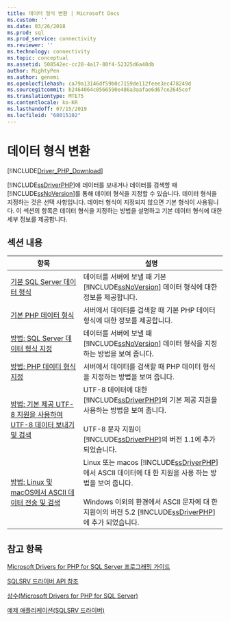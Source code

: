 ```yaml
---
title: 데이터 형식 변환 | Microsoft Docs
ms.custom: ''
ms.date: 03/26/2018
ms.prod: sql
ms.prod_service: connectivity
ms.reviewer: ''
ms.technology: connectivity
ms.topic: conceptual
ms.assetid: 508542ec-cc28-4a17-80f4-52325d6a48db
author: MightyPen
ms.author: genemi
ms.openlocfilehash: ca79a13146df59b0c7159de112feee3ec478249d
ms.sourcegitcommit: b2464064c0566590e486a3aafae6d67ce2645cef
ms.translationtype: MTE75
ms.contentlocale: ko-KR
ms.lasthandoff: 07/15/2019
ms.locfileid: "68015102"
---
```

# <a name="converting-data-types"></a>데이터 형식 변환
[!INCLUDE[Driver_PHP_Download](../../includes/driver_php_download.md)]

[!INCLUDE[ssDriverPHP](../../includes/ssdriverphp_md.md)]에 데이터를 보내거나 데이터를 검색할 때 [!INCLUDE[ssNoVersion](../../includes/ssnoversion-md.md)]를 통해 데이터 형식을 지정할 수 있습니다. 데이터 형식을 지정하는 것은 선택 사항입니다. 데이터 형식이 지정되지 않으면 기본 형식이 사용됩니다. 이 섹션의 항목은 데이터 형식을 지정하는 방법을 설명하고 기본 데이터 형식에 대한 세부 정보를 제공합니다.  
  
## <a name="in-this-section"></a>섹션 내용  
  
|항목|설명|  
|---------|---------------|  
|[기본 SQL Server 데이터 형식](../../connect/php/default-sql-server-data-types.md)|데이터를 서버에 보낼 때 기본 [!INCLUDE[ssNoVersion](../../includes/ssnoversion-md.md)] 데이터 형식에 대한 정보를 제공합니다.|  
|[기본 PHP 데이터 형식](../../connect/php/default-php-data-types.md)|서버에서 데이터를 검색할 때 기본 PHP 데이터 형식에 대한 정보를 제공합니다.|  
|[방법: SQL Server 데이터 형식 지정](../../connect/php/how-to-specify-sql-server-data-types-when-using-the-sqlsrv-driver.md)|데이터를 서버에 보낼 때 [!INCLUDE[ssNoVersion](../../includes/ssnoversion-md.md)] 데이터 형식을 지정하는 방법을 보여 줍니다.|  
|[방법: PHP 데이터 형식 지정](../../connect/php/how-to-specify-php-data-types.md)|서버에서 데이터를 검색할 때 PHP 데이터 형식을 지정하는 방법을 보여 줍니다.|  
|[방법: 기본 제공 UTF-8 지원을 사용하여 UTF-8 데이터 보내기 및 검색](../../connect/php/how-to-send-and-retrieve-utf-8-data-using-built-in-utf-8-support.md)|UTF-8 데이터에 대한 [!INCLUDE[ssDriverPHP](../../includes/ssdriverphp_md.md)]의 기본 제공 지원을 사용하는 방법을 보여 줍니다.<br /><br />UTF-8 문자 지원이 [!INCLUDE[ssDriverPHP](../../includes/ssdriverphp_md.md)]의 버전 1.1에 추가되었습니다.|  
|[방법: Linux 및 macOS에서 ASCII 데이터 전송 및 검색](../../connect/php/how-to-send-and-retrieve-ascii-data-in-linux-mac.md)|Linux 또는 macos [!INCLUDE[ssDriverPHP](../../includes/ssdriverphp_md.md)]에서 ASCII 데이터에 대 한 지원을 사용 하는 방법을 보여 줍니다.<br /><br />Windows 이외의 환경에서 ASCII 문자에 대 한 지원이의 버전 5.2 [!INCLUDE[ssDriverPHP](../../includes/ssdriverphp_md.md)]에 추가 되었습니다.|
  
## <a name="see-also"></a>참고 항목  
[Microsoft Drivers for PHP for SQL Server 프로그래밍 가이드](../../connect/php/programming-guide-for-php-sql-driver.md)

[SQLSRV 드라이버 API 참조](../../connect/php/sqlsrv-driver-api-reference.md)

[상수&#40;Microsoft Drivers for PHP for SQL Server&#41;](../../connect/php/constants-microsoft-drivers-for-php-for-sql-server.md)

[예제 애플리케이션&#40;SQLSRV 드라이버&#41;](../../connect/php/example-application-sqlsrv-driver.md)  
  
